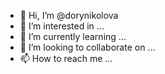 - 👋 Hi, I’m @dorynikolova
- 👀 I’m interested in ...
- 🌱 I’m currently learning ...
- 💞️ I’m looking to collaborate on ...
- 📫 How to reach me ...

<!---
dorynikolova/dorynikolova is a ✨ special ✨ repository because its `README.md` (this file) appears on your GitHub profile.
You can click the Preview link to take a look at your changes.
--->
